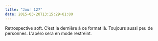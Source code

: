 ```yaml
---
title: "Jour 127"
date: 2015-03-20T13:15:29+01:00
---
```




Retrospective soft. C’est la dernière à ce format là. Toujours aussi peu
de personnes. L’apéro sera en mode restreint.


